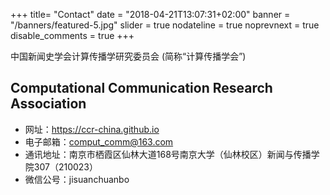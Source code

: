 +++
title= "Contact"
date = "2018-04-21T13:07:31+02:00"
banner = "/banners/featured-5.jpg"
slider = true
nodateline = true
noprevnext = true
disable_comments = true
+++

中国新闻史学会计算传播学研究委员会 (简称“计算传播学会”)

## Computational Communication Research Association


- 网址：https://ccr-china.github.io
- 电子邮箱：comput_comm@163.com
- 通讯地址：南京市栖霞区仙林大道168号南京大学（仙林校区）新闻与传播学院307（210023）
- 微信公号：jisuanchuanbo
